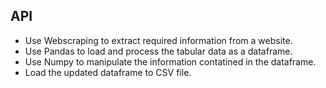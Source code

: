 ## API

 - Use Webscraping to extract required information from a website.
 - Use Pandas to load and process the tabular data as a dataframe.
 - Use Numpy to manipulate the information contatined in the dataframe.
 - Load the updated dataframe to CSV file.